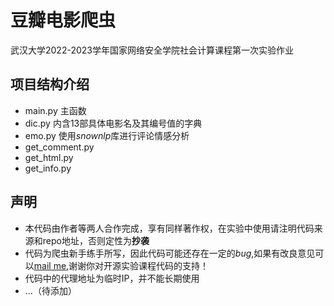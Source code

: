 # 豆瓣电影爬虫
武汉大学2022-2023学年国家网络安全学院社会计算课程第一次实验作业
## 项目结构介绍
- main.py
  主函数
- dic.py
  内含13部具体电影名及其编号值的字典
- emo.py
  使用$snownlp$库进行评论情感分析
- get_comment.py
- get_html.py
- get_info.py
## 声明
- 本代码由作者等两人合作完成，享有同样著作权，在实验中使用请注明代码来源和repo地址，否则定性为**抄袭**
- 代码为爬虫新手练手所写，因此代码可能还存在一定的*bug*,如果有改良意见可以[mail me](Luinage@outllook.com),谢谢你对开源实验课程代码的支持！
- 代码中的代理地址为临时IP，并不能长期使用
- ...（待添加）
